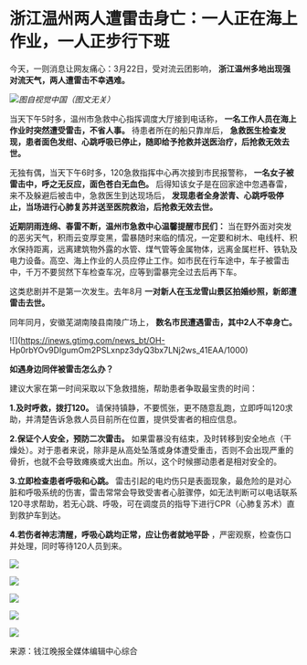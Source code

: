 # 浙江温州两人遭雷击身亡：一人正在海上作业，一人正步行下班

今天，一则消息让网友痛心：3月22日，受对流云团影响， **浙江温州多地出现强对流天气，两人遭雷击不幸遇难。**

![](https://inews.gtimg.com/news_bt/OsOYhDVpfHyEC8SvjsFzM1ErZYGFRCGye5POH0Rtn4pQIAA/1000)_图自视觉中国（图文无关）_

当天下午5时多，温州市急救中心指挥调度大厅接到电话称， **一名工作人员在海上作业时突然遭受雷击，不省人事。** 待患者所在的船只靠岸后，
**急救医生检查发现，患者面色发绀、心跳呼吸已停止，随即给予抢救并送医治疗，后抢救无效去世。**

无独有偶，当天下午6时多，120急救指挥中心再次接到市民报警称， **一名女子被雷击中，呼之无反应，面色苍白无血色。**
后得知该女子是在回家途中忽遇春雷，来不及躲避后被击中，急救医生到达现场后，
**发现患者全身淤青、心跳呼吸停止，当场进行心肺复苏并送至医院救治，后抢救无效去世。**

**近期阴雨连绵、春雷不断，温州市急救中心温馨提醒市民们：**
当在野外面对突发的恶劣天气，积雨云变厚变黑，雷暴随时来临的情况，一定要和树木、电线杆、积水保持距离，远离建筑物外露的水管、煤气管等金属物体，远离金属栏杆、铁轨及电力设备。高空、海上作业的人员应停止工作。如市民在行车途中，车子被雷击中，千万不要贸然下车检查车况，应等到雷暴完全过去后再下车。

这类悲剧并不是第一次发生。去年8月 **一对新人在玉龙雪山景区拍婚纱照，新郎遭雷击去世。**

同年同月，安徽芜湖南陵县南陵广场上， **数名市民遭遇雷击，其中2人不幸身亡。**

![](https://inews.gtimg.com/news_bt/OH-
Hp0rbYOv9DIgumOm2PSLxnpz3dyQ3bx7LNj2ws_41EAA/1000)

**如遇身边同伴被雷击怎么办？**

建议大家在第一时间采取以下急救措施，帮助患者争取最宝贵的时间：

**1.及时呼救，拨打120。** 请保持镇静，不要慌张，更不随意乱跑，立即呼叫120求助，并清楚告诉急救人员目前所在位置，提供受害者的相应信息。

**2.保证个人安全，预防二次雷击。**
如果雷暴没有结束，及时转移到安全地点（干燥处）。对于患者来说，除非是从高处坠落或身体遭受重击，否则不会出现严重的骨折，也就不会导致瘫痪或大出血。所以，这个时候挪动患者是相对安全的。

**3.立即检查患者呼吸和心跳。**
雷击引起的电灼伤只是表面现象，最危险的是对心脏和呼吸系统的伤害，雷击常常会导致受害者心脏骤停，如无法判断可以电话联系120寻求帮助，若无心跳、呼吸，可在调度员的指导下进行CPR（心肺复苏术）直到救护车到达。

**4.若伤者神志清醒，呼吸心跳均正常，应让伤者就地平卧** ，严密观察，检查伤口并处理，同时等待120人员到来。

![](https://inews.gtimg.com/news_bt/OvC9vgbV5nNsx0qxcIxcoGS7NL56_7s7vlx8falpauyo0AA/1000)

![](https://inews.gtimg.com/news_bt/OP9N8rPW93yyeNSxGSnsAdYvL6KntA0yBJp9CtSk35UhUAA/1000)

![](https://inews.gtimg.com/news_bt/OkrMBHwID55cA0lYrzKfLxV0peX1E4dSOFvWli1CADZlEAA/1000)

![](https://inews.gtimg.com/news_bt/Oy2I8Z0NuH3lvobJwUSmC3wuJi_LPBIO-03r0S8duqvK0AA/1000)

![](https://inews.gtimg.com/news_bt/OdxmaaYQupmfgjgPan29lvP5tCo4BSd_z5eeoHt6IHihoAA/1000)

来源：钱江晚报全媒体编辑中心综合

